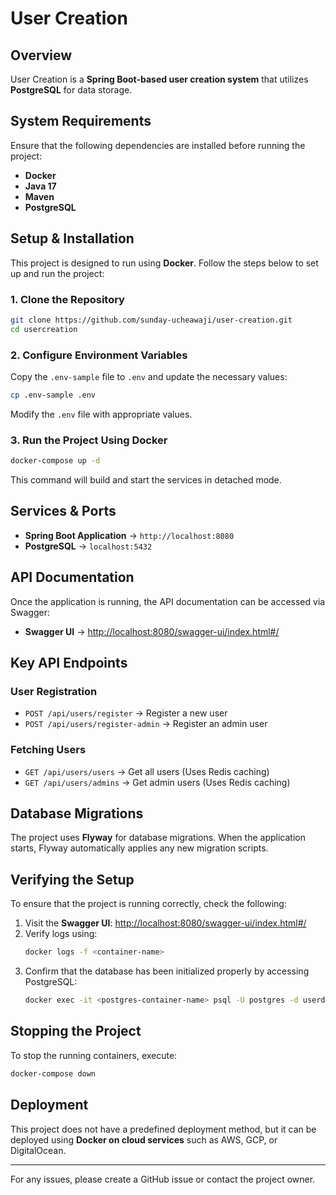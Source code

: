 # User Creation

## Overview
User Creation is a **Spring Boot-based user creation system** that utilizes **PostgreSQL** for data storage.

## System Requirements
Ensure that the following dependencies are installed before running the project:
- **Docker**
- **Java 17**
- **Maven**
- **PostgreSQL**

## Setup & Installation
This project is designed to run using **Docker**. Follow the steps below to set up and run the project:

### 1. Clone the Repository
```sh
git clone https://github.com/sunday-ucheawaji/user-creation.git
cd usercreation
```

### 2. Configure Environment Variables
Copy the `.env-sample` file to `.env` and update the necessary values:
```sh
cp .env-sample .env
```
Modify the `.env` file with appropriate values.

### 3. Run the Project Using Docker
```sh
docker-compose up -d
```
This command will build and start the services in detached mode.

## Services & Ports
- **Spring Boot Application** → `http://localhost:8080`
- **PostgreSQL** → `localhost:5432`

## API Documentation
Once the application is running, the API documentation can be accessed via Swagger:
- **Swagger UI** → [http://localhost:8080/swagger-ui/index.html#/](http://localhost:8080/swagger-ui/index.html#/)

## Key API Endpoints
### **User Registration**
- `POST /api/users/register` → Register a new user
- `POST /api/users/register-admin` → Register an admin user

### **Fetching Users**
- `GET /api/users/users` → Get all users (Uses Redis caching)
- `GET /api/users/admins` → Get admin users (Uses Redis caching)


## Database Migrations
The project uses **Flyway** for database migrations. When the application starts, Flyway automatically applies any new migration scripts.

## Verifying the Setup
To ensure that the project is running correctly, check the following:
1. Visit the **Swagger UI**: [http://localhost:8080/swagger-ui/index.html#/](http://localhost:8080/swagger-ui/index.html#/)
2. Verify logs using:
   ```sh
   docker logs -f <container-name>
   ```
3. Confirm that the database has been initialized properly by accessing PostgreSQL:
   ```sh
   docker exec -it <postgres-container-name> psql -U postgres -d userdb
   ```

## Stopping the Project
To stop the running containers, execute:
```sh
docker-compose down
```

## Deployment
This project does not have a predefined deployment method, but it can be deployed using **Docker on cloud services** such as AWS, GCP, or DigitalOcean.

---
For any issues, please create a GitHub issue or contact the project owner.

